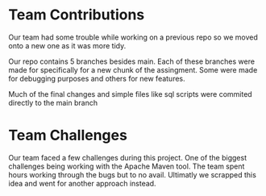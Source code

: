 # Team Contributions
Our team had some trouble while working on a previous repo so we moved onto a new one as it was more tidy. 

Our repo contains 5 branches besides main. Each of these branches were made for specifically for a new chunk of the assingment. Some were made for debugging purposes and others for new features.

Much of the final changes and simple files like sql scripts were commited directly to the main branch

# Team Challenges

Our team faced a few challenges during this project. One of the biggest challenges being working with the Apache Maven tool. The team spent hours working through the bugs but to no avail. Ultimatly we scrapped this idea and went for another approach instead.
